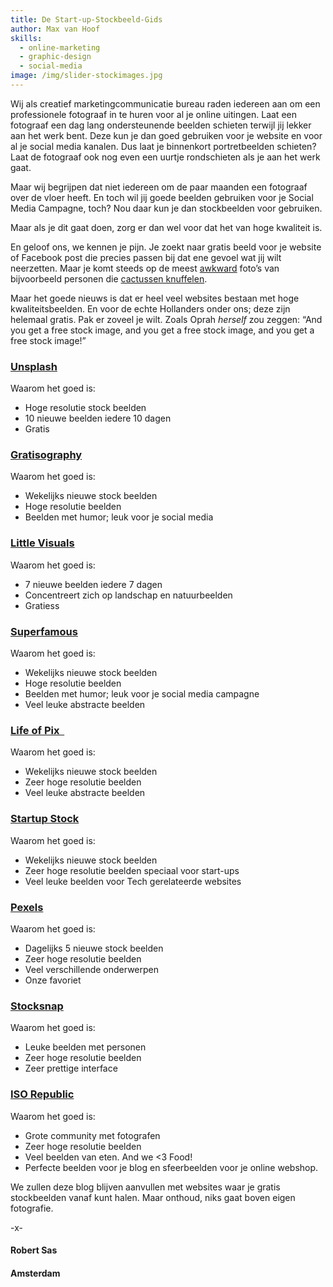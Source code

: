 ```yaml
---
title: De Start-up-Stockbeeld-Gids
author: Max van Hoof
skills:
  - online-marketing
  - graphic-design
  - social-media
image: /img/slider-stockimages.jpg
---
```



Wij als creatief marketingcommunicatie bureau raden iedereen aan om een professionele fotograaf in te huren voor al je online uitingen. Laat een fotograaf een dag lang ondersteunende beelden schieten terwijl jij lekker aan het werk bent. Deze kun je dan goed gebruiken voor je website en voor al je social media kanalen. Dus laat je binnenkort portretbeelden schieten? Laat de fotograaf ook nog even een uurtje rondschieten als je aan het werk gaat.

Maar wij begrijpen dat niet iedereen om de paar maanden een fotograaf over de vloer heeft. En toch wil jij goede beelden gebruiken voor je Social Media Campagne, toch? Nou daar kun je dan stockbeelden voor gebruiken.

Maar als je dit gaat doen, zorg er dan wel voor dat het van hoge kwaliteit is.

En geloof ons, we kennen je pijn. Je zoekt naar gratis beeld voor je website of Facebook post die precies passen bij dat ene gevoel wat jij wilt neerzetten. Maar je komt steeds op de meest [awkward](http://piximus.net/fun/the-most-awkward-stock-pictures-part-2) foto’s van bijvoorbeeld personen die [cactussen knuffelen](http://piximus.net/media/6563/the-most-awkward-stock-pictures-part-2-5.jpg). &nbsp;

Maar het goede nieuws is dat er heel veel websites bestaan met hoge kwaliteitsbeelden. En voor de echte Hollanders onder ons; deze zijn helemaal gratis. Pak er zoveel je wilt. Zoals Oprah *herself* zou zeggen: “And you get a free stock image, and you get a free stock image, and you get a free stock image!”

### [**Unsplash**](https://unsplash.com/)

Waarom het goed is:

* Hoge resolutie stock beelden
* 10 nieuwe beelden iedere 10 dagen
* Gratis

### [**Gratisography**](http://www.gratisography.com/)

Waarom het goed is:

* Wekelijks nieuwe stock beelden
* Hoge resolutie beelden
* Beelden met humor; leuk voor je social media

### **[Little Visuals](http://littlevisuals.co/)**

Waarom het goed is:

* 7 nieuwe beelden iedere 7 dagen
* Concentreert zich op landschap en natuurbeelden
* Gratiess

### [**Superfamous**](http://superfamous.com/)

Waarom het goed is:

* Wekelijks nieuwe stock beelden
* Hoge resolutie beelden
* Beelden met humor; leuk voor je social media campagne
* Veel leuke abstracte beelden

### [**Life of Pix &nbsp;**](http://www.lifeofpix.com/)

Waarom het goed is:

* Wekelijks nieuwe stock beelden
* Zeer hoge resolutie beelden
* Veel leuke abstracte beelden

### [**Startup Stock**](http://startupstockphotos.com/)

Waarom het goed is:

* Wekelijks nieuwe stock beelden
* Zeer hoge resolutie beelden speciaal voor start-ups
* Veel leuke beelden voor Tech gerelateerde websites

### **[Pexels](https://www.pexels.com/)**

Waarom het goed is:&nbsp;

* Dagelijks 5 nieuwe stock beelden
* Zeer hoge resolutie beelden
* Veel verschillende onderwerpen
* Onze favoriet

### [**Stocksnap**](https://stocksnap.io/)

Waarom het goed is:&nbsp; &nbsp; &nbsp; &nbsp; &nbsp;&nbsp;

* Leuke beelden met personen
* Zeer hoge resolutie beelden
* Zeer prettige interface

### [**ISO Republic**](http://isorepublic.com/)

Waarom het goed is: &nbsp; &nbsp; &nbsp; &nbsp; &nbsp;&nbsp;

* Grote community met fotografen
* Zeer hoge resolutie beelden
* Veel beelden van eten. And we &lt;3 Food!
* Perfecte beelden voor je blog en sfeerbeelden voor je online webshop.

We zullen deze blog blijven aanvullen met websites waar je gratis stockbeelden vanaf kunt halen. Maar onthoud, niks gaat boven eigen fotografie.

-x-

#### Robert Sas

#### Amsterdam